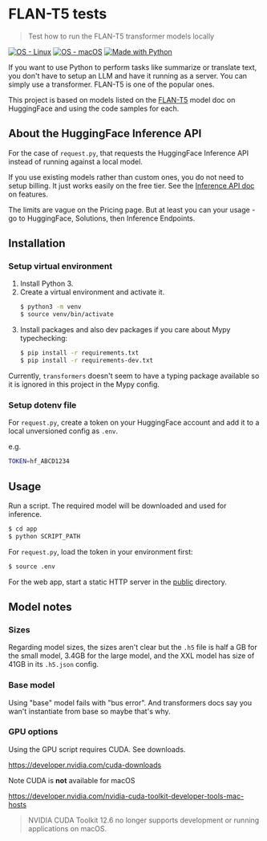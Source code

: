 # FLAN-T5 tests
> Test how to run the FLAN-T5 transformer models locally

[![OS - Linux](https://img.shields.io/badge/OS-Linux-blue?logo=linux&logoColor=white)](https://www.linux.org/ "Go to Linux homepage")
[![OS - macOS](https://img.shields.io/badge/OS-macOS-blue?logo=apple&logoColor=white)](https://www.apple.com/macos/ "Go to Apple homepage")
[![Made with Python](https://img.shields.io/badge/Python->=3.10-blue?logo=python&logoColor=white)](https://python.org "Go to Python homepage")

If you want to use Python to perform tasks like summarize or translate text, you don't have to setup an LLM and have it running as a server. You can simply use a transformer. FLAN-T5 is one of the popular ones.

This project is based on models listed on the [FLAN-T5](https://huggingface.co/docs/transformers/main/en/model_doc/flan-t5) model doc on HuggingFace and using the code samples for each.


## About the HuggingFace Inference API

For the case of `request.py`, that requests the HuggingFace Inference API instead of running against a local model.

If you use existing models rather than custom ones, you do not need to setup billing. It just works easily on the free tier. See the [Inference API doc](https://huggingface.co/docs/api-inference/index) on features.

The limits are vague on the Pricing page. But at least you can your usage - go to HuggingFace, Solutions, then Inference Endpoints.


## Installation

### Setup virtual environment

1. Install Python 3.
1. Create a virtual environment and activate it.
    ```sh
    $ python3 -m venv
    $ source venv/bin/activate
    ```
1. Install packages and also dev packages if you care about Mypy typechecking:
    ```sh
    $ pip install -r requirements.txt
    $ pip install -r requirements-dev.txt
    ```

Currently, `transformers` doesn't seem to have a typing package available so it is ignored in this project in the Mypy config.

### Setup dotenv file

For `request.py`, create a token on your HuggingFace account and add it to a local unversioned config as `.env`.

e.g.

```bash
TOKEN=hf_ABCD1234
```

## Usage

Run a script. The required model will be downloaded and used for inference.

```sh
$ cd app
$ python SCRIPT_PATH
```

For `request.py`, load the token in your environment first:

```sh
$ source .env
```

For the web app, start a static HTTP server in the [public](/public/) directory.

## Model notes

### Sizes

Regarding model sizes, the sizes aren't clear but the `.h5` file is half a GB for the small model, 3.4GB for the large model, and the XXL model has size of 41GB in its `.h5.json` config.

### Base model

Using "base" model fails with "bus error". And transformers docs say you wan't instantiate from base so maybe that's why.

### GPU options

Using the GPU script requires CUDA. See downloads.

https://developer.nvidia.com/cuda-downloads

Note CUDA is **not** available for macOS

https://developer.nvidia.com/nvidia-cuda-toolkit-developer-tools-mac-hosts

> NVIDIA CUDA Toolkit 12.6 no longer supports development or running applications on macOS.
